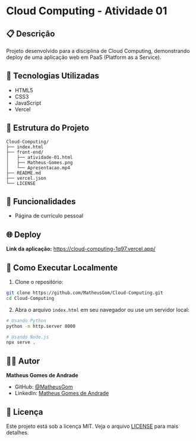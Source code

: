 # Cloud Computing - Atividade 01

## 📋 Descrição
Projeto desenvolvido para a disciplina de Cloud Computing, demonstrando deploy de uma aplicação web em PaaS (Platform as a Service).

## 🚀 Tecnologias Utilizadas
- HTML5
- CSS3
- JavaScript
- Vercel

## 📁 Estrutura do Projeto
```
Cloud-Computing/
├── index.html
├── front-end/
│   ├── atividade-01.html
│   ├── Matheus-Gomes.png
│   └── Apresentacao.mp4
├── README.md
├── vercel.json
└── LICENSE
```

## 🎯 Funcionalidades
- Página de currículo pessoal

## 🌐 Deploy
**Link da aplicação:** https://cloud-computing-1q97.vercel.app/

## 📝 Como Executar Localmente
1. Clone o repositório:
```bash
git clone https://github.com/MatheusGom/Cloud-Computing.git
cd Cloud-Computing
```

2. Abra o arquivo `index.html` em seu navegador ou use um servidor local:
```bash
# Usando Python
python -m http.server 8000

# Usando Node.js
npx serve .
```

## 👨‍💻 Autor
**Matheus Gomes de Andrade**
- GitHub: [@MatheusGom](https://github.com/MatheusGom)
- LinkedIn: [Matheus Gomes de Andrade](https://www.linkedin.com/in/matheus-gomes-de-andrade-28a0762a1/)

## 📄 Licença
Este projeto está sob a licença MIT. Veja o arquivo [LICENSE](LICENSE) para mais detalhes.

